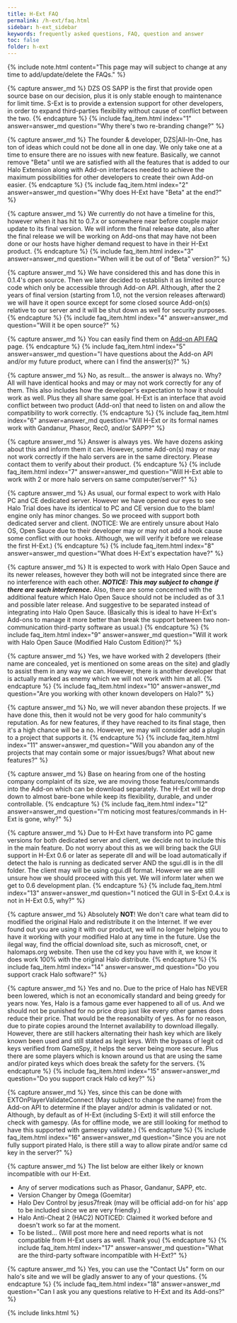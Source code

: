 ```yaml
---
title: H-Ext FAQ
permalink: /h-ext/faq.html
sidebar: h-ext_sidebar
keywords: frequently asked questions, FAQ, question and answer
toc: false
folder: h-ext
---
```


{% include note.html content="This page may will subject to change at any time to add/update/delete the FAQs." %}

<div class="panel-group" id="accordion">
{% capture answer_md %}
DZS OS SAPP is the first that provide open source base on our decision, plus it is only stable enough to maintenance for limit time. S-Ext is to provide a extension support for other developers, in order to expand third-parties flexibility without cause of conflict between the two.
{% endcapture %}
{% include faq_item.html index="1" answer=answer_md question="Why there's two re-branding change?" %}

{% capture answer_md %}
The founder & developer, DZS\|All-In-One, has ton of ideas which could not be done all in one day. We only take one at a time to ensure there are no issues with new feature. Basically, we cannot remove "Beta" until we are satisfied with all the features that is added to our Halo Extension along with Add-on interfaces needed to achieve the maximum possibilities for other developers to create their own Add-on easier.
{% endcapture %}
{% include faq_item.html index="2" answer=answer_md question="Why does H-Ext have \"Beta\" at the end?" %}

{% capture answer_md %}
We currently do not have a timeline for this, however when it has hit to 0.7.x or somewhere near before couple major update to its final version. We will inform the final release date, also after the final release we will be working on Add-ons that may have not been done or our hosts have higher demand request to have in their H-Ext product.
{% endcapture %}
{% include faq_item.html index="3" answer=answer_md question="When will it be out of of \"Beta\" version?" %}

{% capture answer_md %}
We have considered this and has done this in 0.1.4's open source. Then we later decided to establish it as limited source code which only be accessible through Add-on API. Although, after the 2 years of final version (starting from 1.0, not the version releases afterward) we will have it open source except for some closed source Add-on(s) relative to our server and it will be shut down as well for security purposes.
{% endcapture %}
{% include faq_item.html index="4" answer=answer_md question="Will it be open source?" %}

{% capture answer_md %}
You can easily find them on [Add-on API FAQ](/add-on%20api/faq.html) page.
{% endcapture %}
{% include faq_item.html index="5" answer=answer_md question="I have questions about the Add-on API and/or my future product, where can I find the answer(s)?" %}

{% capture answer_md %}
No, as result... the answer is always no. Why? All will have identical hooks and may or may not work correctly for any of them. This also includes how the developer's expectation to how it should work as well. Plus they all share same goal. H-Ext is an interface that avoid conflict between two product (Add-on) that need to listen on and allow the compatibility to work correctly.
{% endcapture %}
{% include faq_item.html index="6" answer=answer_md question="Will H-Ext or its formal names work with Gandanur, Phasor, Rec0, and/or SAPP?" %}

{% capture answer_md %}
Answer is always yes. We have dozens asking about this and inform them it can. However, some Add-on(s) may or may not work correctly if the halo servers are in the same directory. Please contact them to verify about their product.
{% endcapture %}
{% include faq_item.html index="7" answer=answer_md question="Will H-Ext able to work with 2 or more halo servers on same computer/server?" %}

{% capture answer_md %}
As usual, our formal expect to work with Halo PC and CE dedicated server. However we have opened our eyes to see Halo Trial does have its identical to PC and CE version due to the blam! engine only has minor changes. So we proceed with support both dedicated server and client. (NOTICE: We are entirely unsure about Halo OS, Open Sauce due to their developer may or may not add a hook cause some conflict with our hooks. Although, we will verify it before we release the first H-Ext.)
{% endcapture %}
{% include faq_item.html index="8" answer=answer_md question="What does H-Ext's expectation have?" %}

{% capture answer_md %}
It is expected to work with Halo Open Sauce and its newer releases, however they both will not be integrated since there are no interference with each other. ***NOTICE: This may subject to change if there are such interference.*** Also, there are some concerned with the additional feature which Halo Open Sauce should not be included as of 3.1 and possible later release. And suggestive to be separated instead of integrating into Halo Open Sauce. (Basically this is ideal to have H-Ext's Add-ons to manage it more better than break the support between two non-communication third-party software as usual.)
{% endcapture %}
{% include faq_item.html index="9" answer=answer_md question="Will it work with Halo Open Sauce (Modified Halo Custom Edition)?" %}

{% capture answer_md %}
Yes, we have worked with 2 developers (their name are concealed, yet is mentioned on some areas on the site) and gladly to assist them in any way we can. However, there is another developer that is actually marked as enemy which we will not work with him at all.
{% endcapture %}
{% include faq_item.html index="10" answer=answer_md question="Are you working with other known developers on Halo?" %}

{% capture answer_md %}
No, we will never abandon these projects. If we have done this, then it would not be very good for halo community's reputation. As for new features, if they have reached to its final stage, then it's a high chance will be a no. However, we may will consider add a plugin to a project that supports it.
{% endcapture %}
{% include faq_item.html index="11" answer=answer_md question="Will you abandon any of the projects that may contain some or major issues/bugs? What about new features?" %}

{% capture answer_md %}
Base on hearing from one of the hosting company complaint of its size, we are moving those features/commands into the Add-on which can be download separately. The H-Ext will be drop down to almost bare-bone while keep its flexibility, durable, and under controllable.
{% endcapture %}
{% include faq_item.html index="12" answer=answer_md question="I'm noticing most features/commands in H-Ext is gone, why?" %}

{% capture answer_md %}
Due to H-Ext have transform into PC game versions for both dedicated server and client, we decide not to include this in the main feature. Do not worry about this as we will bring back the GUI support in H-Ext 0.6 or later as seperate dll and will be load automatically if detect the halo is running as dedicated server AND the sgui.dll is in the dll folder. The client may will be using cgui.dll format. However we are still unsure how we should proceed with this yet. We will inform later when we get to 0.6 development plan.
{% endcapture %}
{% include faq_item.html index="13" answer=answer_md question="I noticed the GUI in S-Ext 0.4.x is not in H-Ext 0.5, why?" %}

{% capture answer_md %}
Absolutely **NOT**! We don't care what team did to modified the original Halo and redistribute it on the Internet. If we ever found out you are using it with our product, we will no longer helping you to have it working with your modified Halo at any time in the future. Use the ilegal way, find the official download site, such as microsoft, cnet, or halomaps.org website. Then use the cd key you have with it, we know it does work 100% with the original Halo distribute.
{% endcapture %}
{% include faq_item.html index="14" answer=answer_md question="Do you support crack Halo software?" %}

{% capture answer_md %}
Yes and no. Due to the price of Halo has NEVER been lowered, which is not an economically standard and being greedy for years now. Yes, Halo is a famous game ever happened to all of us. And we should not be punished for no price drop just like every other games does reduce their price. That would be the reasonabilty of yes. As for no reason, due to pirate copies around the Internet availability to download illegally. However, there are still hackers alternating their hash key which are likely known been used and still stated as legit keys. With the bypass of legit cd keys verified from GameSpy, it helps the server being more secure. Plus there are some players which is known around us that are using the same and/or pirated keys which does break the safety for the servers.
{% endcapture %}
{% include faq_item.html index="15" answer=answer_md question="Do you support crack Halo cd key?" %}

{% capture answer_md %}
Yes, since this can be done with EXTOnPlayerValidateConnect (May subject to change the name) from the Add-on API to determine if the player and/or admin is validated or not. Although, by default as of H-Ext (including S-Ext) it will still enforce the check with gamespy. (As for offline mode, we are still looking for method to have this supported with gamespy validate.)
{% endcapture %}
{% include faq_item.html index="16" answer=answer_md question="Since you are not fully support pirated Halo, is there still a way to allow pirate and/or same cd key in the server?" %}

{% capture answer_md %}
The list below are either likely or known incompatible with our H-Ext.
* Any of server modications such as Phasor, Gandanur, SAPP, etc.
* Version Changer by Omega (Goemitar)
* Halo Dev Control by jesus7freak (may will be official add-on for his' app to be included since we are very friendly.)
* Halo Anti-Cheat 2 (HAC2) NOTICED: Claimed it worked before and doesn't work so far at the moment.
* To be listed... (Will post more here and need reports what is not compatible from H-Ext users as well. Thank you)
{% endcapture %}
{% include faq_item.html index="17" answer=answer_md question="What are the third-party software incompatible with H-Ext?" %}

{% capture answer_md %}
Yes, you can use the "Contact Us" form on our halo's site and we will be gladly answer to any of your questions.
{% endcapture %}
{% include faq_item.html index="18" answer=answer_md question="Can I ask you any questions relative to H-Ext and its Add-ons?" %}

</div>
<!-- /.panel-group -->

{% include links.html %}
